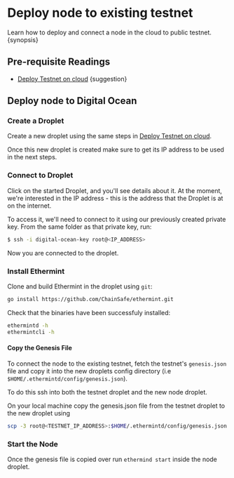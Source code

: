 <!--
order: 5
-->

# Deploy node to existing testnet

Learn how to deploy and connect a node in the cloud to public testnet. {synopsis}

## Pre-requisite Readings

- [Deploy Testnet on cloud](./testnet_on_cloud.md) {suggestion}


## Deploy node to Digital Ocean

### Create a Droplet

Create a new droplet using the same steps in [Deploy Testnet on cloud](./testnet_on_cloud.md). 

Once this new droplet is created make sure to get its IP address to be used in the next steps.

### Connect to Droplet

Click on the started Droplet, and you'll see details about it. At the moment, we're interested in the IP address - this is the address that the Droplet is at on the internet.

To access it, we'll need to connect to it using our previously created private key. From the same folder as that private key, run:

```bash
$ ssh -i digital-ocean-key root@<IP_ADDRESS>
```

Now you are connected to the droplet. 

### Install Ethermint

Clone and build Ethermint in the droplet using `git`:

```bash
go install https://github.com/ChainSafe/ethermint.git
```

Check that the binaries have been successfuly installed:

```bash
ethermintd -h
ethermintcli -h
```

#### Copy the Genesis File

To connect the node to the existing testnet, fetch the testnet's `genesis.json` file and copy it into the new droplets config directory (i.e `$HOME/.ethermintd/config/genesis.json`).

To do this ssh into both the testnet droplet and the new node droplet. 

On your local machine copy the genesis.json file from the testnet droplet to the new droplet using 

```bash
scp -3 root@<TESTNET_IP_ADDRESS>:$HOME/.ethermintd/config/genesis.json root@<NODE_IP_ADDRESS>:$HOME/.ethermintd/config/genesis.json
```

### Start the Node

Once the genesis file is copied over run `ethermind start` inside the node droplet. 